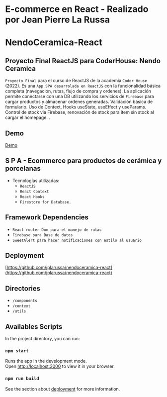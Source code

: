 # E-commerce en React - Realizado por Jean Pierre La Russa

# NendoCeramica-React
 
## Proyecto Final ReactJS para CoderHouse: Nendo Ceramica 

`Proyecto Final` para el curso de ReactJS de la academia `Coder House` (2022).
Es una `App SPA desarrolada en ReactJS` con la funcionalidad básica completa (navegación, rutas, flujo de compra y ordenes).
La aplicación permite conectarse con una DB utilizando los servicios de `Firebase` para cargar productos y almacenar ordenes generadas.
Validación básica de formulario.
Uso de Context, Hooks useState, useEffect y useParams.
Control de stock via Firebase, renovación de stock para item sin stock al cargar el homepage.
.

## Demo

[Demo](https://www.google.com.ar)



## S P A - Ecommerce para productos de cerámica y porcelanas

- Tecnologías utilizadas: 
    - `ReactJS`
    - `React Context`
    - `React Hooks`
    - `Firestore for Database.`

## Framework Dependencies
- `React router Dom para el manejo de rutas`
- `Firebase para Base de datos`
- `SweetAlert para hacer notificaciones con estilo al usuario`


## Deployment 

[https://github.com/jplarussa/nendoceramica-react](https://github.com/jplarussa/nendoceramica-react)

## Directories
- `/components`
- `/context`
- `/utils`

## Availables Scripts

In the project directory, you can run:

### `npm start`

Runs the app in the development mode.\
Open [http://localhost:3000](http://localhost:3000) to view it in your browser.

### `npm run build`


See the section about [deployment](https://facebook.github.io/create-react-app/docs/deployment) for more information.